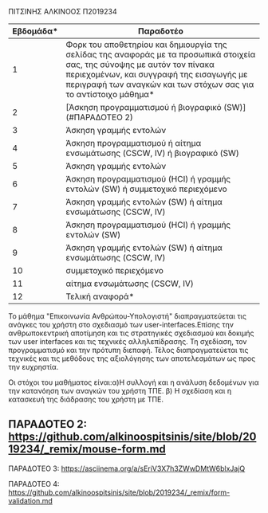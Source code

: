 ΠΙΤΣΙΝΗΣ ΑΛΚΙΝΟΟΣ
Π2019234



| Εβδομάδα* | Παραδοτέο |
| --- | --- |
| 1 | Φορκ του αποθετηρίου και δημιουργία της σελίδας της αναφοράς με τα προσωπικά στοιχεία σας, της σύνοψης με αυτόν τον πίνακα περιεχομένων, και συγγραφή της εισαγωγής με περιγραφή των αναγκών και των στόχων σας για το αντίστοιχο μάθημα* |
| 2 |[Άσκηση προγραμματισμού ή βιογραφικό  (SW)](#ΠΑΡΑΔΟΤΕΟ 2) | 
| 3 | Άσκηση γραμμής εντολών |
| 4 | Άσκηση προγραμματισμού ή αίτημα ενσωμάτωσης (CSCW, IV) ή βιογραφικό  (SW) |
| 5 | Άσκηση γραμμής εντολών |
| 6 | Άσκηση προγραμματισμού (HCI) ή γραμμής εντολών (SW) ή συμμετοχικό περιεχόμενο |
| 7 | Άσκηση γραμμής εντολών (SW) ή αίτημα ενσωμάτωσης (CSCW, IV) |
| 8 | Άσκηση προγραμματισμού (HCI) ή γραμμής εντολών (SW) |
| 9 | Άσκηση γραμμής εντολών (SW) ή αίτημα ενσωμάτωσης (CSCW, IV) |
| 10 | συμμετοχικό περιεχόμενο |
| 11 | αίτημα ενσωμάτωσης (CSCW, IV) |
| 12 | Τελική αναφορά* |



Το μάθημα "Επικοινωνία Ανθρώπου-Υπολογιστή" διαπραγματεύεται τις ανάγκες του χρήστη  στο σχεδιασμό των user-interfaces.Επίσης την  ανθρωποκεντρική αποτίμηση και τις  στρατηγικές σχεδιασμού και δοκιμής των user interfaces και τις τεχνικές αλληλεπίδρασης. Τη σχεδίαση, τον  προγραμματισμό και την πρότυπη διεπαφή. Τέλος διαπραγματεύεται τις τεχνικές και τις μεθόδους της αξιολόγησης των αποτελεσμάτων ως προς την ευχρηστία.

Οι στόχοι του μαθήματος είναι:α)Η συλλογή και  η ανάλυση δεδομένων για την κατανόηση των αναγκών του χρήστη ΤΠΕ.
                              β) Η σχεδίαση και η κατασκευή της διάδρασης του χρήστη με ΤΠΕ.


 ## ΠΑΡΑΔΟΤΕΟ 2: https://github.com/alkinoospitsinis/site/blob/2019234/_remix/mouse-form.md

ΠΑΡΑΔΟΤΕΟ 3:  https://asciinema.org/a/sEriV3X7h3ZWwDMtW6blxJajQ

ΠΑΡΑΔΟΤΕΟ 4: https://github.com/alkinoospitsinis/site/blob/2019234/_remix/form-validation.md
